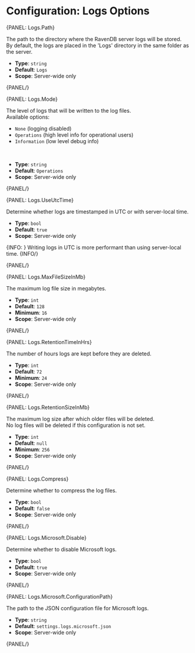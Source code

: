 # Configuration: Logs Options

{PANEL: Logs.Path}

The path to the directory where the RavenDB server logs will be stored.  
By default, the logs are placed in the 'Logs' directory in the same folder as the server.

- **Type**: `string`
- **Default**: `Logs`
- **Scope**: Server-wide only

{PANEL/}

{PANEL: Logs.Mode}

The level of logs that will be written to the log files.  
Available options:

- `None` (logging disabled)
- `Operations` (high level info for operational users)
- `Information` (low level debug info)

<br />

- **Type**: `string`
- **Default**: `Operations`
- **Scope**: Server-wide only

{PANEL/}

{PANEL: Logs.UseUtcTime}

Determine whether logs are timestamped in UTC or with server-local time.

- **Type**: `bool`
- **Default**: `true`
- **Scope**: Server-wide only

{INFO: }
Writing logs in UTC is more performant than using server-local time.
{INFO/}

{PANEL/}

{PANEL: Logs.MaxFileSizeInMb}

The maximum log file size in megabytes.

- **Type**: `int`
- **Default**: `128`
- **Minimum**: `16`
- **Scope**: Server-wide only

{PANEL/}

{PANEL: Logs.RetentionTimeInHrs}

The number of hours logs are kept before they are deleted.

- **Type**: `int`
- **Default**: `72`
- **Minimum**: `24`
- **Scope**: Server-wide only

{PANEL/}

{PANEL: Logs.RetentionSizeInMb}

The maximum log size after which older files will be deleted.  
No log files will be deleted if this configuration is not set.

- **Type**: `int`
- **Default**: `null`
- **Minimum**: `256`
- **Scope**: Server-wide only

{PANEL/}

{PANEL: Logs.Compress}

Determine whether to compress the log files.

- **Type**: `bool`
- **Default**: `false`
- **Scope**: Server-wide only

{PANEL/}

{PANEL: Logs.Microsoft.Disable}

Determine whether to disable Microsoft logs.

- **Type**: `bool`
- **Default**: `true`
- **Scope**: Server-wide only

{PANEL/}

{PANEL: Logs.Microsoft.ConfigurationPath}

The path to the JSON configuration file for Microsoft logs.

- **Type**: `string`
- **Default**: `settings.logs.microsoft.json`
- **Scope**: Server-wide only

{PANEL/}
